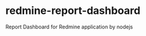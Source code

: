 redmine-report-dashboard
========================

Report Dashboard for Redmine application by nodejs
